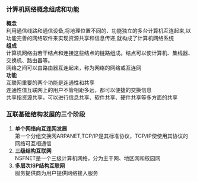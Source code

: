 ### 计算机网络概念组成和功能
**概念**  
利用通信线路和通信设备,将地理位置不同的、功能独立的多台计算机互连起来,以功能完善的网络软件来实现资源共享和信息传递,就构成了计算机网络系统  
**组成**  
计算机网络由若干结点和连接这些结点的链路组成。结点可以使计算机、集线器、交换机、路由器等。  
网络之间可以由路由器互连起来，称为网络的网络或互连网  
**功能**  
互联网重要的两个功能是连通性和共享  
连通性值互联网上的用户不管相距多远，都可以便捷的交换信息  
共享指资源共享，可以进行信息共享、软件共享、硬件共享等多方面的共享

### 互联基础结构发展的三个阶段
1. **单个网络向互连网发展**  
第一个分组交换网ARPANET,TCP/IP是其标准协议，TCP/IP使使用其协议的网络可互相通信
2. **三级结构互联网**  
NSFNET是一个三级计算机网络，分为主干网、地区网和校园网
3. **多层次ISP结构互联网**  
服务提供商为用户提供网络接入服务